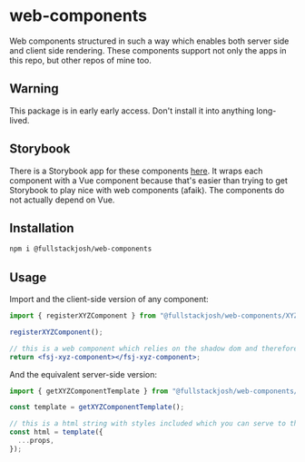 # web-components

Web components structured in such a way which enables both server side and client side rendering. These components support not only the apps in this repo, but other repos of mine too.

## Warning

This package is in early early access. Don't install it into anything long-lived.

## Storybook

There is a Storybook app for these components [here](./../web-components-storybook-vue/). It wraps each component with a Vue component because that's easier than trying to get Storybook to play nice with web components (afaik). The components do not actually depend on Vue.

## Installation

```sh
npm i @fullstackjosh/web-components
```

## Usage

Import and the client-side version of any component:

```jsx
import { registerXYZComponent } from "@fullstackjosh/web-components/XYZComponent";

registerXYZComponent();

// this is a web component which relies on the shadow dom and therefore cannot be rendered server-side
return <fsj-xyz-component></fsj-xyz-component>;
```

And the equivalent server-side version:

```js
import { getXYZComponentTemplate } from "@fullstackjosh/web-components/XYZComponentTemplate";

const template = getXYZComponentTemplate();

// this is a html string with styles included which you can serve to the user
const html = template({
  ...props,
});
```
